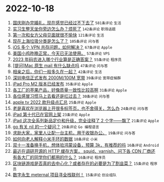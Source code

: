 # 2022-10-18

1. [国庆刚办完婚礼，现在感觉已经过不下去了](https://www.v2ex.com/t/887715) `581条评论` `生活`
1. [实习生整天坐你旁边怎么办？烦死了](https://www.v2ex.com/t/887770) `142条评论` `职场话题`
1. [第一次和女方父母见面就很不愉快](https://www.v2ex.com/t/887805) `121条评论` `生活`
1. [现在上海垃圾分类是怎么了？](https://www.v2ex.com/t/887732) `105条评论` `问与答`
1. [iOS 多个 VPN 共存问题，如何解决？](https://www.v2ex.com/t/887702) `67条评论` `Apple`
1. [美国小鸡昨晚正常，今天已无法使用。](https://www.v2ex.com/t/887719) `57条评论` `VPS`
1. [2023 年码农进入哪个行业算是正确答案？](https://www.v2ex.com/t/887814) `55条评论` `程序员`
1. [[提问]Mac 原生 mail 有什么缺点吗](https://www.v2ex.com/t/887690) `47条评论` `问与答`
1. [相亲之后，你们一般多久在一起？](https://www.v2ex.com/t/887852) `42条评论` `生活`
1. [深圳电信正式发布 2000M/100M 宽带](https://www.v2ex.com/t/887710) `39条评论` `宽带症候群`
1. [iPad Pro M2 版本已经发布](https://www.v2ex.com/t/887936) `35条评论` `Apple`
1. [各工厂的苹果产品，好像质量一致性比较高啊](https://www.v2ex.com/t/887677) `31条评论` `Apple`
1. [各位感冒习惯马上去看还是扛过去？](https://www.v2ex.com/t/887850) `30条评论` `问与答`
1. [apple tv 2022 款升级点汇总](https://www.v2ex.com/t/887948) `25条评论` `Apple`
1. [老是喜欢在浏览器上开很多标签页，也不舍得关，怎么办](https://www.v2ex.com/t/887894) `24条评论` `问与答`
1. [iPad 第十代已在官网上架](https://www.v2ex.com/t/887934) `23条评论` `Apple`
1. [iPad 这次全系列新品定价和升级，完全诠释了 2 个字——飘了](https://www.v2ex.com/t/887942) `21条评论` `Apple`
1. [go 有关 nil 的一个疑问？](https://www.v2ex.com/t/887817) `20条评论` `Go 编程语言`
1. [求助大家，家里人让配一台主机，用于收银办公。](https://www.v2ex.com/t/887713) `19条评论` `问与答`
1. [如何向老人解释小米手环的数据](https://www.v2ex.com/t/887680) `18条评论` `小米`
1. [双十一准备换手机，想体验鸿蒙设备，预算 3k，有推荐的吗](https://www.v2ex.com/t/887827) `16条评论` `Android`
1. [最近在调研开源的 HTTP 缓存方案， squid、varnish、问下各 CDN 厂商还有各大厂的同学你们都用的什么？](https://www.v2ex.com/t/887725) `16条评论` `程序员`
1. [区块链游戏是否真的去中心化？或者存在的必要是为了割韭菜？](https://www.v2ex.com/t/887728) `15条评论` `程序员`
1. [数字永生 meternal 项目寻全栈联创！](https://www.v2ex.com/t/887714) `15条评论` `创业组队`
